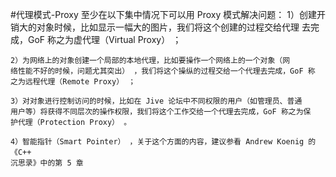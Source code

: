 #代理模式-Proxy
    至少在以下集中情况下可以用 Proxy 模式解决问题：
    1）创建开销大的对象时候，比如显示一幅大的图片，我们将这个创建的过程交给代理
    去完成，GoF 称之为虚代理（Virtual Proxy） ；
    
    2）为网络上的对象创建一个局部的本地代理，比如要操作一个网络上的一个对象（网
    络性能不好的时候，问题尤其突出） ，我们将这个操纵的过程交给一个代理去完成，GoF 称
    之为远程代理（Remote Proxy） ；
    
    3）对对象进行控制访问的时候，比如在 Jive 论坛中不同权限的用户（如管理员、普通
    用户等）将获得不同层次的操作权限，我们将这个工作交给一个代理去完成，GoF 称之为保
    护代理（Protection Proxy） 。
    
    4）智能指针（Smart Pointer） ，关于这个方面的内容，建议参看 Andrew Koenig 的《C++
    沉思录》中的第 5 章



